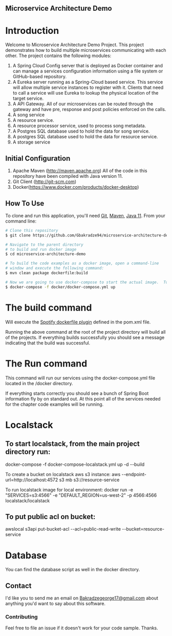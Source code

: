 ## Microservice Architecture Demo

# Introduction
Welcome to Microservice Architecture Demo Project. This project demonstrates how to build 
multiple microservices communicating with each other. The project contains the following 
modules:
1. A Spring Cloud Config server that is deployed as Docker container and can manage a services configuration information using a file system or GitHub-based repository.
2. A Eureka server running as a Spring-Cloud based service. This service will allow multiple service instances to register with it. Clients that need to call a service will use Eureka to lookup the physical location of the target service.
3. A API Gateway. All of our microservices can be routed through the gateway and have pre, response and post policies enforced on the calls.
4. A song service
5. A resource service.
6. A resource processor service, used to process song metadata.
7. A Postgres SQL database used to hold the data for song service.
8. A postgres SQL database used to hold the data for resource service.
9. A storage service

## Initial Configuration
1.	Apache Maven (http://maven.apache.org)  All of the code in this repository have been compiled with Java version 11.
2.	Git Client (http://git-scm.com)
3.  Docker(https://www.docker.com/products/docker-desktop)


## How To Use

To clone and run this application, you'll need [Git](https://git-scm.com), [Maven](https://maven.apache.org/), [Java 11](https://www.oracle.com/technetwork/java/javase/downloads/jdk11-downloads-5066655.html). From your command line:

```bash
# Clone this repository
$ git clone https://github.com/Gbakradze94/microservice-architecture-demo.git

# Navigate to the parent directory 
# to build and run docker image
$ cd microservice-architecture-demo

# To build the code examples as a docker image, open a command-line 
# window and execute the following command:
$ mvn clean package dockerfile:build

# Now we are going to use docker-compose to start the actual image.  To start the docker image, stay in the directory containing  your chapter 8 source code and  Run the following command: 
$ docker-compose -f docker/docker-compose.yml up
```

# The build command

Will execute the [Spotify dockerfile plugin](https://github.com/spotify/dockerfile-maven) defined in the pom.xml file.  

 Running the above command at the root of the project directory will build all of the projects.  If everything builds successfully you should see a message indicating that the build was successful.

# The Run command

This command will run our services using the docker-compose.yml file located in the /docker directory. 

If everything starts correctly you should see a bunch of Spring Boot information fly by on standard out.  At this point all of the services needed for the chapter code examples will be running.

# Localstack
## To start localstack, from the main project directory run:
docker-compose -f docker-compose-localstack.yml up -d --build

To create a bucket on localstack aws s3 instance:
aws --endpoint-url=http://localhost:4572 s3 mb s3://resource-service

To run localstack image for local environment:
docker run -e "SERVICES=s3:4566" -e "DEFAULT_REGION=us-west-2" -p 4566:4566 localstack/localstack

## To put public acl on bucket:
awslocal s3api put-bucket-acl --acl=public-read-write --bucket=resource-service

# Database
You can find the database script as well in the docker directory.

## Contact

I'd like you to send me an email on <Bakradzegeorge17@gmail.com> about anything you'd want to say about this software.

### Contributing
Feel free to file an issue if it doesn't work for your code sample. Thanks.